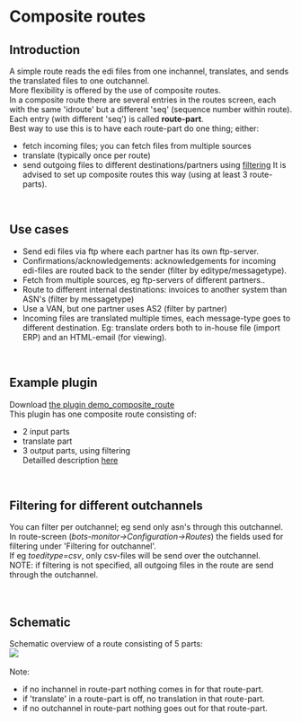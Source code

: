 # Composite routes #

## Introduction ##
A simple route reads the edi files from one inchannel, translates, and sends the translated files to one outchannel.<br>
More flexibility is offered by the use of composite routes.<br>
In a composite route there are several entries in the routes screen, each with the same 'idroute' but a different 'seq' (sequence number within route). Each entry (with different 'seq') is called <b>route-part</b>.<br>
Best way to use this is to have each route-part do one thing; either:<br>
<ul><li>fetch incoming files; you can fetch files from multiple sources<br>
</li><li>translate (typically once per route)<br>
</li><li>send outgoing files to different destinations/partners using <a href='RoutesComposite#Filtering.md'>filtering</a>
It is advised to set up composite routes this way (using at least 3 route-parts).</li></ul>

<br>
<h2>Use cases</h2>
<ul><li>Send edi files via ftp where each partner has its own ftp-server.<br>
</li><li>Confirmations/acknowledgements: acknowledgements for incoming edi-files are routed back to the sender (filter by editype/messagetype).<br>
</li><li>Fetch from multiple sources, eg ftp-servers of different partners..<br>
</li><li>Route to different internal destinations: invoices to another system than ASN's (filter by messagetype)<br>
</li><li>Use a VAN, but one partner uses AS2 (filter by partner)<br>
</li><li>Incoming files are translated multiple times, each message-type goes to different destination. Eg: translate orders both to in-house file (import ERP) and an HTML-email (for viewing).</li></ul>

<br>
<h2>Example plugin</h2>
Download <a href='http://sourceforge.net/projects/bots/files/plugins/'>the plugin demo_composite_route</a><br>
This plugin has one composite route consisting of:<br>
<ul><li>2 input parts<br>
</li><li>translate part<br>
</li><li>3 output parts, using filtering<br>
Detailled description <a href='PluginList.md'>here</a></li></ul>

<br>
<h2>Filtering for different outchannels</h2>
You can filter per outchannel; eg send only asn's through this outchannel.<br>
In route-screen (<i>bots-monitor->Configuration->Routes</i>) the fields used for filtering under 'Filtering for outchannel'.<br>
If eg <i>toeditype=csv</i>, only csv-files will be send over the outchannel.<br>
NOTE: if filtering is not specified, all outgoing files in the route are send through the outchannel.<br>
<br>
<br>
<h2>Schematic</h2>
Schematic overview of a route consisting of 5 parts:<br>
<img src='http://wiki.bots.googlecode.com/hg/RouteDiagramComp.png' />
<br>
<br>
Note:<br>
<ul><li>if no inchannel in route-part nothing comes in for that route-part.<br>
</li><li>if 'translate' in a route-part is off, no translation in that route-part.<br>
</li><li>if no outchannel in route-part nothing goes out for that route-part.